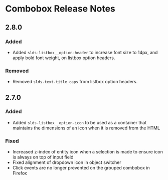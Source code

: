 <!-- Release notes authoring guidelines: http://keepachangelog.com/ -->

# Combobox Release Notes

<!-- ## [Unreleased] -->

## 2.8.0

### Added

- Added `slds-listbox__option-header` to increase font size to 14px, and apply bold font weight, on listbox option headers.

### Removed

- Removed `slds-text-title_caps` from listbox option headers.

## 2.7.0

### Added
- Added `slds-listbox__option-icon` to be used as a container that maintains the dimensions of an icon when it is removed from the HTML

### Fixed
- Increased z-index of entity icon when a selection is made to ensure icon is always on top of input field
- Fixed alignment of dropdown icon in object switcher
- Click events are no longer prevented on the grouped combobox in Firefox
